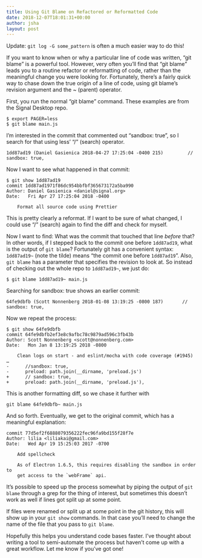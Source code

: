```yaml
---
title: Using Git Blame on Refactored or Reformatted Code
date: 2018-12-07T18:01:31+00:00
author: jsha
layout: post
---
```


Update: `git log -G some_pattern` is often a much easier way to do this!

If you want to know when or why a particular line of code was written, “git blame” is a powerful tool. However, very often you’ll find that “git blame” leads you to a routine refactor or reformatting of code, rather than the meaningful change you were looking for. Fortunately, there’s a fairly quick way to chase down the true origin of a line of code, using git blame’s revision argument and the ~ (parent) operator.

First, you run the normal “git blame” command. These examples are from the Signal Desktop repo.

```
$ export PAGER=less
$ git blame main.js
```

I’m interested in the commit that commented out “sandbox: true”, so I search for that using less’ “/” (search) operator.

```
1dd87ad19 (Daniel Gasienica 2018-04-27 17:25:04 -0400 215)         // sandbox: true,
```

Now I want to see what happened in that commit:

```
$ git show 1dd87ad19
commit 1dd87ad1971f86dc954bbfbf365673172a5ba990
Author: Daniel Gasienica <daniel@signal.org>
Date:   Fri Apr 27 17:25:04 2018 -0400

    Format all source code using Prettier
```

This is pretty clearly a reformat. If I want to be sure of what changed, I could use “/” (search) again to find the diff and check for myself.

Now I want to find: What was the commit that touched that line *before* that? In other words, if I stepped back to the commit one before `1dd87ad19`, what is the output of `git blame`? Fortunately git has a convenient syntax: `1dd87ad19~` (note the tilde) means “the commit one before `1dd87ad19`”. Also, `git blame` has a parameter that specifies the revision to look at. So instead of checking out the whole repo to `1dd87ad19~`, we just do:

```
$ git blame 1dd87ad19~ main.js
```

Searching for sandbox: true shows an earlier commit:

```
64fe9dbfb (Scott Nonnenberg 2018-01-08 13:19:25 -0800 187)       // sandbox: true,
```

Now we repeat the process:

```
$ git show 64fe9dbfb
commit 64fe9dbfb2ef3e8c9afbc78c9879ad596c3fb43b
Author: Scott Nonnenberg <scott@nonnenberg.com>
Date:   Mon Jan 8 13:19:25 2018 -0800

    Clean logs on start - and eslint/mocha with code coverage (#1945)
…
-      //sandbox: true,
-      preload: path.join(__dirname, 'preload.js')
+      // sandbox: true,
+      preload: path.join(__dirname, 'preload.js'),
```

This is another formatting diff, so we chase it further with

```
git blame 64fe9dbfb~ main.js
```

And so forth. Eventually, we get to the original commit, which has a meaningful explanation:

```
commit 77d5ef2f6888079356222fec96fa9bd155f28f7e
Author: lilia <liliakai@gmail.com>
Date:   Wed Apr 19 15:25:03 2017 -0700

    Add spellcheck
    
    As of Electron 1.6.5, this requires disabling the sandbox in order to
    get access to the `webFrame` api.
```    

It’s possible to speed up the process somewhat by piping the output of `git blame` through a grep for the thing of interest, but sometimes this doesn’t work as well if lines got split up at some point.

If files were renamed or split up at some point in the git history, this will show up in your `git show` commands. In that case you’ll need to change the name of the file that you pass to `git blame`.

Hopefully this helps you understand code bases faster. I’ve thought about writing a tool to semi-automate the process but haven’t come up with a great workflow. Let me know if you’ve got one!
